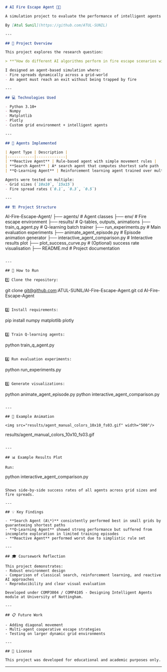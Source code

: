 ```markdown
# AI Fire Escape Agent 🏃🔥

A simulation project to evaluate the performance of intelligent agents navigating a building fire escape scenario under increasing environmental complexity.

By [Atul Sunil](https://github.com/ATUL-SUNIL)

---

## 📝 Project Overview

This project explores the research question:

> **"How do different AI algorithms perform in fire escape scenarios with increasing complexity?"**

I designed an agent-based simulation where:
- Fire spreads dynamically across a grid-world
- An agent must reach an exit without being trapped by fire

---

## 💻 Technologies Used

- Python 3.10+
- Numpy
- Matplotlib
- Plotly
- Custom grid environment + intelligent agents

---

## 🧠 Agents Implemented

| Agent Type | Description |
|------------|-------------|
| **Reactive Agent** | Rule-based agent with simple movement rules |
| **Search Agent** | A* search agent that computes shortest safe path |
| **Q-Learning Agent** | Reinforcement learning agent trained over multiple episodes |

Agents were tested on multiple:
- Grid sizes (`10x10`, `15x15`)
- Fire spread rates (`0.1`, `0.3`, `0.5`)

---

## 🏗️ Project Structure

```

AI-Fire-Escape-Agent/
├── agents/                  # Agent classes
├── env/                     # Fire escape environment
├── results/                 # Q-tables, outputs, animations
├── train\_q\_agent.py         # Q-learning batch trainer
├── run\_experiments.py       # Main evaluation experiments
├── animate\_agent\_episode.py # Episode animation generator
├── interactive\_agent\_comparison.py # Interactive results plot
├── plot\_success\_curve.py    # (Optional) success rate visualisation
├── README.md                # Project documentation

```

---

## 🚀 How to Run

1️⃣ Clone the repository:
```

git clone [git@github.com](mailto:git@github.com)\:ATUL-SUNIL/AI-Fire-Escape-Agent.git
cd AI-Fire-Escape-Agent

```

2️⃣ Install requirements:
```

pip install numpy matplotlib plotly

```

3️⃣ Train Q-learning agents:
```

python train\_q\_agent.py

```

4️⃣ Run evaluation experiments:
```

python run\_experiments.py

```

5️⃣ Generate visualizations:
```

python animate\_agent\_episode.py
python interactive\_agent\_comparison.py

```

---

## 🎥 Example Animation

<img src="results/agent_manual_colors_10x10_fs03.gif" width="500"/>

```

results/agent\_manual\_colors\_10x10\_fs03.gif

```

---

## 📊 Example Results Plot

Run:
```

python interactive\_agent\_comparison.py

```

Shows side-by-side success rates of all agents across grid sizes and fire spreads.

---

## 💡 Key Findings

- **Search Agent (A\*)** consistently performed best in small grids by guaranteeing shortest paths
- **Q-Learning Agent** showed strong performance but suffered from incomplete exploration in limited training episodes
- **Reactive Agent** performed worst due to simplistic rule set

---

## 🎓 Coursework Reflection

This project demonstrates:
- Robust environment design
- Comparison of classical search, reinforcement learning, and reactive AI approaches
- Reproducibility and clear visual evaluation

Developed under COMP3004 / COMP4105 - Designing Intelligent Agents module at University of Nottingham.

---

## 📋 Future Work

- Adding diagonal movement
- Multi-agent cooperative escape strategies
- Testing on larger dynamic grid environments

---

## 📜 License

This project was developed for educational and academic purposes only.
```

---
